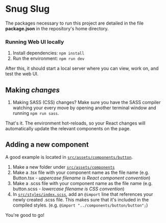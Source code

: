 # Snug Slug

The packages necessary to run this project are detailed in the file **package.json** in the repository's home directory.

### Running Web UI locally

1. Install dependencies: `npm install`
2. Run the environment: `npm run dev`

After this, it should start a local server where you can view, work on, and test the web UI.

## Making *changes*
1. Making SASS (CSS) changes? Make sure you have the SASS compiler watching your every move by opening another terminal window and running `npm run sass`.

That's it. The environment hot-reloads, so your React changes will automatically update the relevant components on the page.

## Adding a new component
A good example is located in [`src/assets/components/button`](https://github.com/MrDavidRios/snug-slug/tree/main/src/components/button).
1. Make a new folder under [`src/assets/components`](https://github.com/MrDavidRios/snug-slug/tree/main/src/components)
2. Make a .tsx file with your component name as the file name (e.g. Button.tsx - *uppercase filename is React component convention*)
3. Make a .scss file with your component name as the file name (e.g. button.scss - *lowercase filename is CSS convention*)
4. In [`src/styles/index.scss`](https://github.com/MrDavidRios/snug-slug/blob/main/src/styles/index.scss), add an `@import` line that references your newly created .scss file. This makes sure that it's included in the compiled styles. (e.g. `@import "../components/button/button";`)

You're good to go!
